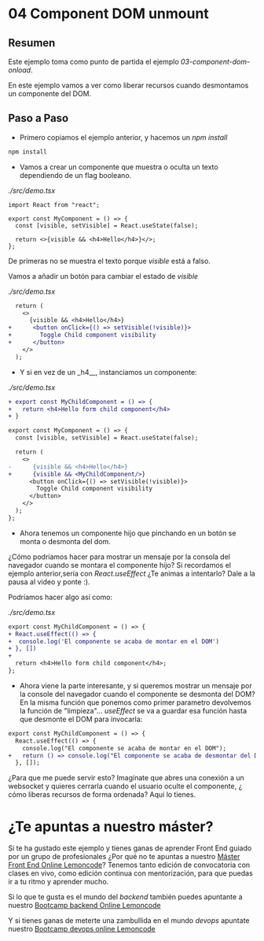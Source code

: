 # 04 Component DOM unmount

## Resumen

Este ejemplo toma como punto de partida el ejemplo _03-component-dom-onload_.

En este ejemplo vamos a ver como liberar recursos cuando desmontamos un
componente del DOM.

## Paso a Paso

- Primero copiamos el ejemplo anterior, y hacemos un _npm install_

```bash
npm install
```

- Vamos a crear un componente que muestra o oculta un texto dependiendo
  de un flag booleano.

_./src/demo.tsx_

```tsx
import React from "react";

export const MyComponent = () => {
  const [visible, setVisible] = React.useState(false);

  return <>{visible && <h4>Hello</h4>}</>;
};
```

De primeras no se muestra el texto porque _visible_ está a falso.

Vamos a añadir un botón para cambiar el estado de _visible_

_./src/demo.tsx_

```diff
  return (
    <>
      {visible && <h4>Hello</h4>}
+      <button onClick={() => setVisible(!visible)}>
+        Toggle Child component visibility
+      </button>
    </>
  );
```

- Y si en vez de un \_h4\_\_, instanciamos un componente:

_./src/demo.tsx_

```diff
+ export const MyChildComponent = () => {
+   return <h4>Hello form child component</h4>
+ }

export const MyComponent = () => {
  const [visible, setVisible] = React.useState(false);

  return (
    <>
-      {visible && <h4>Hello</h4>}
+      {visible && <MyChildComponent/>}
      <button onClick={() => setVisible(!visible)}>
        Toggle Child component visibility
      </button>
    </>
  );
};
```

- Ahora tenemos un componente hijo que pinchando en un botón
  se monta o desmonta del dom.

¿Cómo podríamos hacer para mostrar un mensaje por la consola
del navegador cuando se montara el componente hijo?
Si recordamos el ejemplo anterior,sería con _React.useEffect_
¿Te animas a intentarlo? Dale a la pausa al video y ponte :).

Podríamos hacer algo así como:

_./src/demo.tsx_

```diff
export const MyChildComponent = () => {
+ React.useEffect(() => {
+  console.log('El componente se acaba de montar en el DOM')
+ }, [])
+
  return <h4>Hello form child component</h4>;
};
```

- Ahora viene la parte interesante, y si queremos mostrar un mensaje
  por la console del navegador cuando el componente se desmonta del DOM?
  En la misma función que ponemos como primer parametro devolvemos
  la función de "limpieza"... _useEffect_ se va a guardar esa función
  hasta que desmonte el DOM para invocarla:

```diff
export const MyChildComponent = () => {
  React.useEffect(() => {
    console.log("El componente se acaba de montar en el DOM");
+   return () => console.log("El componente se acaba de desmontar del DOM");
  }, []);
```

¿Para que me puede servir esto? Imagínate que abres una conexión a un websocket
y quieres cerrarla cuando el usuario oculte el componente, ¿ cómo liberas
recursos de forma ordenada? Aquí lo tienes.

# ¿Te apuntas a nuestro máster?

Si te ha gustado este ejemplo y tienes ganas de aprender Front End
guiado por un grupo de profesionales ¿Por qué no te apuntas a
nuestro [Máster Front End Online Lemoncode](https://lemoncode.net/master-frontend#inicio-banner)? Tenemos tanto edición de convocatoria
con clases en vivo, como edición continua con mentorización, para
que puedas ir a tu ritmo y aprender mucho.

Si lo que te gusta es el mundo del _backend_ también puedes apuntante a nuestro [Bootcamp backend Online Lemoncode](https://lemoncode.net/bootcamp-backend#bootcamp-backend/inicio)

Y si tienes ganas de meterte una zambullida en el mundo _devops_
apuntate nuestro [Bootcamp devops online Lemoncode](https://lemoncode.net/bootcamp-devops#bootcamp-devops/inicio)
